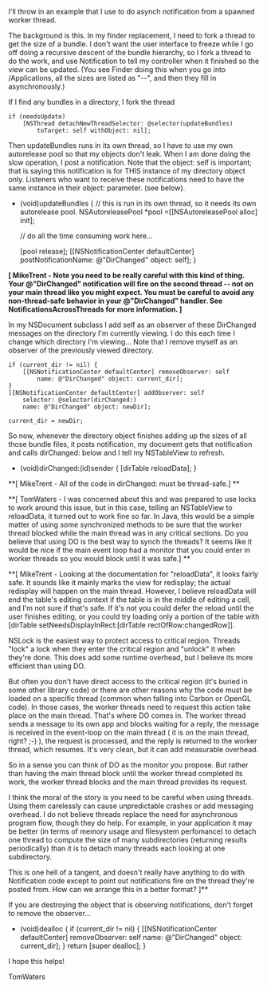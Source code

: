 I'll throw in an example that I use to do asynch notification from a spawned worker thread.

The background is this.  In my finder replacement, I need to fork a thread to get the size of a bundle.  I don't want the user interface to freeze while I go off doing a recursive descent of the bundle hierarchy, so I fork a thread to do the work, and use Notification to tell my controller when it finished so the view can be updated.  (You see Finder doing this when you go into /Applications, all the sizes are listed as "--", and then they fill in asynchronously.)

If I find any bundles in a directory, I fork the thread
    
	if (needsUpdate)
		[NSThread detachNewThreadSelector: @selector(updateBundles)
			toTarget: self withObject: nil];


Then updateBundles runs in its own thread, so I have to use my own autorelease pool so that my objects don't leak.  When I am done doing the slow operation, I post a notification.  Note that the object: self is important; that is saying this notification is for THIS instance of my directory object only.  Listeners who want to receive these notifications need to have the same instance in their object: parameter. (see below).

    
- (void)updateBundles
{
	// this is run in its own thread, so it needs its own autorelease pool.
	NSAutoreleasePool *pool =[[NSAutoreleasePool alloc] init];

	// do all the time consuming work here...

	[pool release];
	[[NSNotificationCenter defaultCenter] 
		postNotificationName: @"DirChanged" object: self];
}


**[ MikeTrent - Note you need to be really careful with this kind of thing. Your  @"DirChanged" notification will fire on the second thread -- not on your main thread like you might expect. You must be careful to avoid any non-thread-safe behavior in your @"DirChanged" handler. See NotificationsAcrossThreads for more information. ]**

In my NSDocument subclass I add self as an observer of these DirChanged messages on the directory I'm currently viewing.  I do this each time I change which directory I'm viewing... Note that I remove myself as an observer of the previously viewed directory.

    
	if (current_dir != nil) {
		[[NSNotificationCenter defaultCenter] removeObserver: self
			name: @"DirChanged" object: current_dir];
	}
	[[NSNotificationCenter defaultCenter] addObserver: self
		selector: @selector(dirChanged:)
		name: @"DirChanged" object: newDir];

	current_dir = newDir;	


So now, whenever the directory object finishes adding up the sizes of all those bundle files, it posts notification, my document gets that notification and calls dirChanged: below and I tell my NSTableView to refresh.

    
- (void)dirChanged:(id)sender
{
	[dirTable reloadData];
}


**[ MikeTrent - All of the code in dirChanged: must be thread-safe.] **

**[ TomWaters - I was concerned about this and was prepared to use locks to work around this issue, but in this case, telling an NSTableView to reloadData, it turned out to work fine so far.  In Java, this would be a simple matter of using some synchronized methods to be sure that the worker thread blocked while the main thread was in any critical sections.  Do you believe that using DO is the best way to synch the threads?  It seems like it would be nice if the main event loop had a monitor that you could enter in worker threads so you would block until it was safe.] **

**[ MikeTrent - Looking at the documentation for "reloadData", it looks fairly safe. It sounds like it mainly marks the view for redisplay; the actual redisplay will happen on the main thread. However, I believe reloadData will end the table's editing context if the table is in the middle of editing a cell, and I'm not sure if that's safe. If it's not you could defer the reload until the user finishes editing, or you could try loading only a portion of the table with [dirTable setNeedsDisplayInRect:[dirTable rectOfRow:changedRow]].

NSLock is the easiest way to protect access to critical region. Threads "lock" a lock when they enter the critical region and "unlock" it when they're done. This does add some runtime overhead, but I believe its more efficient than using DO.

But often you don't have direct access to the critical region (it's buried in some other library code) or there are other reasons why the code must be loaded on a specific thread (common when falling into Carbon or OpenGL code). In those cases, the worker threads need to request this action take place on the main thread. That's where DO comes in. The worker thread sends a message to its own app and blocks waiting for a reply, the message is received in the event-loop on the main thread ( it is on the main thread, right? ;-) ), the request is processed, and the reply is returned to the worker thread, which resumes. It's very clean, but it can add measurable overhead.

So in a sense you can think of DO as the monitor you propose. But rather than having the main thread block until the worker thread completed its work, the worker thread blocks and the main thread provides its request.

I think the moral of the story is you need to be careful when using threads. Using them carelessly can cause unpredictable crashes or add messaging overhead. I do not believe threads replace the need for asynchronous program flow, though they do help. For example, in your application it may be better (in terms of memory usage and filesystem perfomance) to detach one thread to compute the size of many subdirectories (returning results periodically) than it is to detach many threads each looking at one subdirectory.

This is one hell of a tangent, and doesn't really have anything to do with Notification code except to point out notifications fire on the thread they're posted from. How can we arrange this in a better format? ]**

If you are destroying the object that is observing notifications, don't forget to remove the observer...

    
- (void)dealloc
{
	if (current_dir != nil) {
		[[NSNotificationCenter defaultCenter] removeObserver: self
			name: @"DirChanged" object: current_dir];
	}
	return [super dealloc];
}


I hope this helps!

TomWaters
